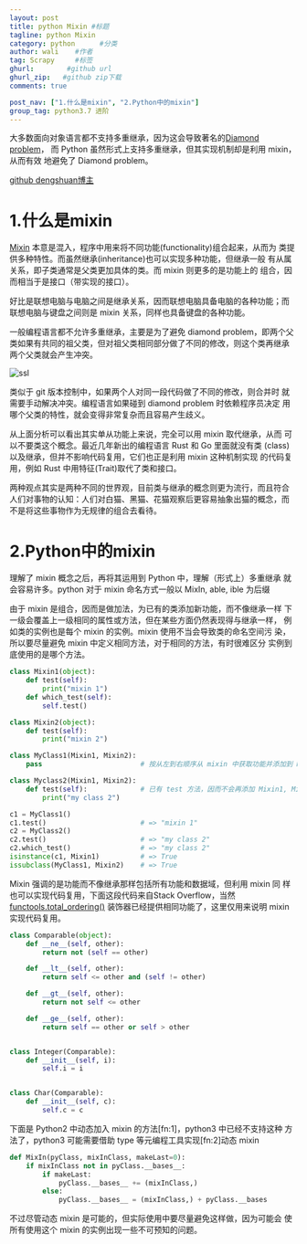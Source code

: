 ```yaml
---
layout: post
title: python Mixin #标题
tagline: python Mixin
category: python      #分类
author: wali    #作者
tag: Scrapy     #标签
ghurl:        #github url
ghurl_zip:   #github zip下载
comments: true

post_nav: ["1.什么是mixin", "2.Python中的mixin"]
group_tag: python3.7 进阶
---
```


大多数面向对象语言都不支持多重继承，因为这会导致著名的[Diamond problem](https://en.wikipedia.org/wiki/Diamond_problem "https://en.wikipedia.org/wiki/Diamond_problem")， 而 Python 虽然形式上支持多重继承，但其实现机制却是利用 mixin，从而有效 地避免了 Diamond problem。

[github dengshuan博主](https://github.com/dengshuan/notes/blob/master/techs/python-mixins.org "https://github.com/dengshuan/notes/blob/master/techs/python-mixins.org")


# 1.什么是mixin

[Mixin](http://en.wikipedia.org/wiki/Mixin "http://en.wikipedia.org/wiki/Mixin") 本意是混入，程序中用来将不同功能(functionality)组合起来，从而为 类提供多种特性。而虽然继承(inheritance)也可以实现多种功能，但继承一般 有从属关系，即子类通常是父类更加具体的类。而 mixin 则更多的是功能上的 组合，因而相当于是接口（带实现的接口）。

好比是联想电脑与电脑之间是继承关系，因而联想电脑具备电脑的各种功能；而 联想电脑与键盘之间则是 mixin 关系，同样也具备键盘的各种功能。

一般编程语言都不允许多重继承，主要是为了避免 diamond problem，即两个父 类如果有共同的祖父类，但对祖父类相同部分做了不同的修改，则这个类再继承 两个父类就会产生冲突。

![ssl](http://walidream.com:9999/blogImage/python/python_65.png)

类似于 git 版本控制中，如果两个人对同一段代码做了不同的修改，则合并时 就需要手动解决冲突。编程语言如果碰到 diamond problem 时依赖程序员决定 用哪个父类的特性，就会变得非常复杂而且容易产生歧义。

从上面分析可以看出其实单从功能上来说，完全可以用 mixin 取代继承，从而 可以不要类这个概念。最近几年新出的编程语言 Rust 和 Go 里面就没有类 (class)以及继承，但并不影响代码复用，它们也正是利用 mixin 这种机制实现 的代码复用，例如 Rust 中用特征(Trait)取代了类和接口。

两种观点其实是两种不同的世界观，目前类与继承的概念则更为流行，而且符合 人们对事物的认知：人们对白猫、黑猫、花猫观察后更容易抽象出猫的概念，而 不是将这些事物作为无规律的组合去看待。

# 2.Python中的mixin

理解了 mixin 概念之后，再将其运用到 Python 中，理解（形式上）多重继承 就会容易许多。python 对于 mixin 命名方式一般以 MixIn, able, ible 为后缀

由于 mixin 是组合，因而是做加法，为已有的类添加新功能，而不像继承一样 下一级会覆盖上一级相同的属性或方法，但在某些方面仍然表现得与继承一样， 例如类的实例也是每个 mixin 的实例。mixin 使用不当会导致类的命名空间污 染，所以要尽量避免 mixin 中定义相同方法，对于相同的方法，有时很难区分 实例到底使用的是哪个方法。

```python
class Mixin1(object):
    def test(self):
        print("mixin 1")
    def which_test(self):
        self.test()

class Mixin2(object):
    def test(self):
        print("mixin 2")

class MyClass1(Mixin1, Mixin2):
    pass                        # 按从左到右顺序从 mixin 中获取功能并添加到 MyClass

class Myclass2(Mixin1, Mixin2):
    def test(self):             # 已有 test 方法，因而不会再添加 Mixin1, Mixin2 的 test 方法
        print("my class 2")

c1 = MyClass1()
c1.test()                       # => "mixin 1"
c2 = MyClass2()
c2.test()                       # => "my class 2"
c2.which_test()                 # => "my class 2"
isinstance(c1, Mixin1)          # => True
issubclass(MyClass1, Mixin2)    # => True
```

Mixin 强调的是功能而不像继承那样包括所有功能和数据域，但利用 mixin 同 样也可以实现代码复用，下面这段代码来自Stack Overflow，当然 [functools.total_ordering()](http://stackoverflow.com/questions/533631/what-is-a-mixin-and-why-are-they-useful "http://stackoverflow.com/questions/533631/what-is-a-mixin-and-why-are-they-useful") 装饰器已经提供相同功能了，这里仅用来说明 mixin 实现代码复用。

```python
class Comparable(object):
    def __ne__(self, other):
        return not (self == other)

    def __lt__(self, other):
        return self <= other and (self != other)

    def __gt__(self, other):
        return not self <= other

    def __ge__(self, other):
        return self == other or self > other


class Integer(Comparable):
    def __init__(self, i):
        self.i = i


class Char(Comparable):
    def __init__(self, c):
        self.c = c
```
下面是 Python2 中动态加入 mixin 的方法[fn:1]，python3 中已经不支持这种 方法了，python3 可能需要借助 type 等元编程工具实现[fn:2]动态 mixin

```python
def MixIn(pyClass, mixInClass, makeLast=0):
    if mixInClass not in pyClass.__bases__:
        if makeLast:
            pyClass.__bases__ += (mixInClass,)
        else:
            pyClass.__bases__ = (mixInClass,) + pyClass.__bases
```

不过尽管动态 mixin 是可能的，但实际使用中要尽量避免这样做，因为可能会 使所有使用这个 mixin 的实例出现一些不可预知的问题。













